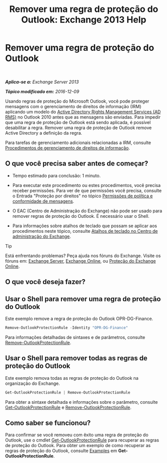 ﻿---
title: 'Remover uma regra de proteção do Outlook: Exchange 2013 Help'
TOCTitle: Remover uma regra de proteção do Outlook
ms:assetid: 569fc3be-b269-43f5-8797-73ab0691e685
ms:mtpsurl: https://technet.microsoft.com/pt-br/library/Ee633467(v=EXCHG.150)
ms:contentKeyID: 50485628
ms.date: 05/22/2018
mtps_version: v=EXCHG.150
ms.translationtype: MT
---

# Remover uma regra de proteção do Outlook

 

_**Aplica-se a:** Exchange Server 2013_

_**Tópico modificado em:** 2016-12-09_

Usando regras de proteção do Microsoft Outlook, você pode proteger mensagens com o gerenciamento de direitos de informação (IRM) aplicando um modelo do [Active Directory Rights Management Services (AD RMS)](https://technet.microsoft.com/en-us/library/hh831364.aspx) no Outlook 2010 antes que as mensagens são enviadas. Para impedir que uma regra de proteção de Outlook está sendo aplicada, é possível desabilitar a regra. Remover uma regra de proteção de Outlook remove Active Directory a definição da regra.

Para tarefas de gerenciamento adicionais relacionadas a IRM, consulte [Procedimentos de gerenciamento de direitos de informação](information-rights-management-procedures-exchange-2013-help.md).

## O que você precisa saber antes de começar?

  - Tempo estimado para conclusão: 1 minuto.

  - Para executar este procedimento ou estes procedimentos, você precisa receber permissões. Para ver de que permissões você precisa, consulte o Entrada "Proteção por direitos" no tópico [Permissões de política e conformidade de mensagens](messaging-policy-and-compliance-permissions-exchange-2013-help.md).

  - O EAC (Centro de Administração do Exchange) não pode ser usado para remover regras de proteção do Outlook. É necessário usar o Shell.

  - Para informações sobre atalhos de teclado que possam se aplicar aos procedimentos neste tópico, consulte [Atalhos de teclado no Centro de administração do Exchange](keyboard-shortcuts-in-the-exchange-admin-center-exchange-online-protection-help.md).


> [!TIP]
> Está enfrentando problemas? Peça ajuda nos fóruns do Exchange. Visite os fóruns em: <A href="https://go.microsoft.com/fwlink/p/?linkid=60612">Exchange Server</A>, <A href="https://go.microsoft.com/fwlink/p/?linkid=267542">Exchange Online</A>, ou <A href="https://go.microsoft.com/fwlink/p/?linkid=285351">Proteção do Exchange Online</A>.



## O que você deseja fazer?

## Usar o Shell para remover uma regra de proteção do Outlook

Este exemplo remove a regra de proteção do Outlook OPR-DG-Finance.

```powershell
Remove-OutlookProtectionRule -Identity "OPR-DG-Finance"
```

Para informações detalhadas de sintaxes e de parâmetros, consulte [Remove-OutlookProtectionRule](https://technet.microsoft.com/pt-br/library/dd297961\(v=exchg.150\)).

## Usar o Shell para remover todas as regras de proteção do Outlook

Este exemplo remova todas as regras de proteção do Outlook na organização do Exchange.

```powershell
Get-OutlookProtectionRule | Remove-OutlookProtectionRule
```

Para obter a sintaxe detalhada e informações sobre o parâmetro, consulte [Get-OutlookProtectionRule](https://technet.microsoft.com/pt-br/library/dd298004\(v=exchg.150\)) e [Remove-OutlookProtectionRule](https://technet.microsoft.com/pt-br/library/dd297961\(v=exchg.150\)).

## Como saber se funcionou?

Para confirmar se você removeu com êxito uma regra de proteção do Outlook, use o cmdlet [Get-OutlookProtectionRule](https://technet.microsoft.com/pt-br/library/dd298004\(v=exchg.150\)) para recuperar as regras de proteção do Outlook. Para obter um exemplo de como recuperar as regras de proteção do Outlook, consulte [Examples](https://technet.microsoft.com/pt-br/dd298004\(exchg.150\)#examples) em **Get-OutlookProtectionRule**.

